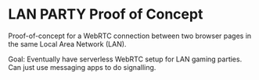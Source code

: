 # LAN PARTY Proof of Concept

Proof-of-concept for a WebRTC connection between two browser pages in the same Local Area Network (LAN).

Goal: Eventually have serverless WebRTC setup for LAN gaming parties. Can just use messaging apps to do signalling.
